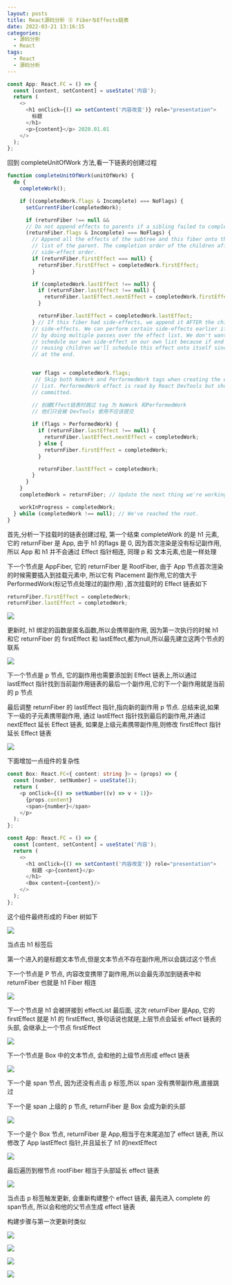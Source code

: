 ```yaml
---
layout: posts
title: React源码分析 ⑤ Fiber与Effects链表
date: 2022-03-21 13:16:15
categories:
  - 源码分析
  - React
tags:
  - React
  - 源码分析
---
```


```javascript
const App: React.FC = () => {
  const [content, setContent] = useState('内容');
  return (
    <>
      <h1 onClick={() => setContent('内容改变')} role="presentation">
        标题
      </h1>
      <p>{content}</p> 2020.01.01
    </>
  );
};
```

回到  completeUnitOfWork 方法,看一下链表的创建过程

```javascript
function completeUnitOfWork(unitOfWork) {
  do {
    completeWork();

    if ((completedWork.flags & Incomplete) === NoFlags) {
      setCurrentFiber(completedWork);

      if (returnFiber !== null && 
      // Do not append effects to parents if a sibling failed to complete
      (returnFiber.flags & Incomplete) === NoFlags) {
        // Append all the effects of the subtree and this fiber onto the effect
        // list of the parent. The completion order of the children affects the
        // side-effect order.
        if (returnFiber.firstEffect === null) {
          returnFiber.firstEffect = completedWork.firstEffect;
        }

        if (completedWork.lastEffect !== null) {
          if (returnFiber.lastEffect !== null) {
            returnFiber.lastEffect.nextEffect = completedWork.firstEffect;
          }

          returnFiber.lastEffect = completedWork.lastEffect;
        } // If this fiber had side-effects, we append it AFTER the children's
        // side-effects. We can perform certain side-effects earlier if needed,
        // by doing multiple passes over the effect list. We don't want to
        // schedule our own side-effect on our own list because if end up
        // reusing children we'll schedule this effect onto itself since we're
        // at the end.


        var flags = completedWork.flags;
         // Skip both NoWork and PerformedWork tags when creating the effect
        // list. PerformedWork effect is read by React DevTools but shouldn't be
        // committed.

        // 创建Effect链表时跳过 tag 为 NoWork 和PerformedWork
        // 他们只会被 DevTools 使用不应该提交
        
        if (flags > PerformedWork) {
          if (returnFiber.lastEffect !== null) {
            returnFiber.lastEffect.nextEffect = completedWork;
          } else {
            returnFiber.firstEffect = completedWork;
          }

          returnFiber.lastEffect = completedWork;
        }
      }
    } 
    completedWork = returnFiber; // Update the next thing we're working on in case something throws.

    workInProgress = completedWork;
  } while (completedWork !== null); // We've reached the root.
}
```

首先,分析一下挂载时的链表创建过程, 第一个结束 completeWork 的是 h1 元素, 它的 returnFiber 是 App, 由于 h1 的flags 是 0, 因为首次渲染是没有标记副作用,所以 App 和 h1 并不会通过 Effect 指针相连, 同理 p 和 文本元素,也是一样处理

下一个节点是 AppFiber, 它的 returnFiber 是 RootFiber, 由于 App 节点首次渲染的时候需要插入到挂载元素中, 所以它有 Placement 副作用,它的值大于 PerformedWork(标记节点处理过的副作用) ,首次挂载时的 Effect 链表如下

```js
returnFiber.firstEffect = completedWork;
returnFiber.lastEffect = completedWork;
```

![](0106.png)

更新时, h1 绑定的函数是匿名函数,所以会携带副作用, 因为第一次执行的时候 h1 和它 returnFiber 的 firstEffect 和 lastEffect,都为null,所以最先建立这两个节点的联系

![](0001.png)

下一个节点是 p 节点, 它的副作用也需要添加到 Effect 链表上,所以通过 lastEffect 指针找到当前副作用链表的最后一个副作用,它的下一个副作用就是当前的 p 节点

最后调整 returnFiber 的 lastEffect 指针,指向新的副作用 p 节点. 总结来说,如果下一级的子元素携带副作用, 通过 lastEffect 指针找到最后的副作用,并通过 nextEffect 延长 Effect 链表, 如果是上级元素携带副作用,则修改 firstEffect 指针延长 Effect 链表

![](0002.png)

下面增加一点组件的复杂性 

```ts
const Box: React.FC<{ content: string }> = (props) => {
  const [number, setNumber] = useState(1);
  return (
    <p onClick={() => setNumber((v) => v + 1)}>
      {props.content}
      <span>{number}</span>
    </p>
  );
};

const App: React.FC = () => {
  const [content, setContent] = useState('内容');
  return (
    <>
      <h1 onClick={() => setContent('内容改变')} role="presentation">
        标题 <p>{content}</p>
      </h1>
      <Box content={content}/>
    </>
  );
};
```

这个组件最终形成的 Fiber 树如下

![](0003.png)

当点击 h1 标签后

第一个进入的是标题文本节点,但是文本节点不存在副作用,所以会跳过这个节点

下一个节点是 P 节点, 内容改变携带了副作用,所以会最先添加到链表中和 returnFiber 也就是 h1 Fiber 相连

![](0004.png)

下一个节点是 h1 会被拼接到 effectList 最后面, 这次 returnFiber 是App, 它的 firstEffect 就是 h1 的 firstEffect, 换句话说也就是,上层节点会延长 effect 链表的头部, 会继承上一个节点 firstEffect

![](0005.png)

下一个节点是 Box 中的文本节点, 会和他的上级节点形成 effect 链表

![](0006.png)

下一个是 span 节点, 因为还没有点击 p 标签,所以 span 没有携带副作用,直接跳过

下一个是 span 上级的 p 节点, returnFiber 是 Box 会成为新的头部

![](0007.png)

下一个是个 Box 节点, returnFiber 是 App,相当于在末尾追加了 effect 链表, 所以修改了 App lastEffect 指针,并且延长了 h1 的nextEffect

![](0008.png)

最后遍历到根节点 rootFiber 相当于头部延长 effect 链表

![](0009.png)

当点击 p 标签触发更新, 会重新构建整个 effect 链表, 最先进入 complete 的 span节点, 所以会和他的父节点生成 effect 链表

构建步骤与第一次更新时类似

![](0010.png)

![](0011.png)

![](0012.png)

![](0013.png)
